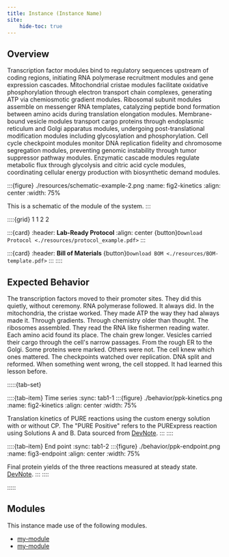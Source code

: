```yaml
---
title: Instance (Instance Name)
site:
    hide-toc: true
---
```


## Overview

Transcription factor modules bind to regulatory sequences upstream of coding regions, initiating RNA polymerase recruitment modules and gene expression cascades. Mitochondrial cristae modules facilitate oxidative phosphorylation through electron transport chain complexes, generating ATP via chemiosmotic gradient modules. Ribosomal subunit modules assemble on messenger RNA templates, catalyzing peptide bond formation between amino acids during translation elongation modules. Membrane-bound vesicle modules transport cargo proteins through endoplasmic reticulum and Golgi apparatus modules, undergoing post-translational modification modules including glycosylation and phosphorylation. Cell cycle checkpoint modules monitor DNA replication fidelity and chromosome segregation modules, preventing genomic instability through tumor suppressor pathway modules. Enzymatic cascade modules regulate metabolic flux through glycolysis and citric acid cycle modules, coordinating cellular energy production with biosynthetic demand modules.

:::{figure} ./resources/schematic-example-2.png
:name: fig2-kinetics
:align: center
:width: 75%

This is a schematic of the module of the system.
:::

::::{grid} 1 1 2 2

:::{card}
:header: **Lab-Ready Protocol**
:align: center
{button}`Download Protocol <./resources/protocol_example.pdf>`
:::


:::{card}
:header: **Bill of Materials**
{button}`Download BOM <./resources/BOM-template.pdf>`
:::
::::

## Expected Behavior

The transcription factors moved to their promoter sites. They did this quietly, without ceremony. RNA polymerase followed. It always did. In the mitochondria, the cristae worked. They made ATP the way they had always made it. Through gradients. Through chemistry older than thought. The ribosomes assembled. They read the RNA like fishermen reading water. Each amino acid found its place. The chain grew longer. Vesicles carried their cargo through the cell's narrow passages. From the rough ER to the Golgi. Some proteins were marked. Others were not. The cell knew which ones mattered. The checkpoints watched over replication. DNA split and reformed. When something went wrong, the cell stopped. It had learned this lesson before.

:::::{tab-set}

::::{tab-item} Time series
:sync: tab1-1
:::{figure} ./behavior/ppk-kinetics.png
:name: fig2-kinetics
:align: center
:width: 75%

Translation kinetics of PURE reactions using the custom energy solution with or without CP. The "PURE Positive" refers to the PURExpress reaction using Solutions A and B. Data sourced from [DevNote](https://devnotes.bnext.bio/articles/cytosol-module-mthfs).
:::
::::

::::{tab-item} End point
:sync: tab1-2
:::{figure} ./behavior/ppk-endpoint.png
:name: fig3-endpoint
:align: center
:width: 75%

Final protein yields of the three reactions measured at steady state. [DevNote](https://devnotes.bnext.bio/articles/cytosol-module-mthfs).
:::
::::

:::::

## Modules

This instance made use of the following modules.

- [my-module](./docs/modules/modules/module-template/specification.md)
- [my-module](./docs/modules/modules/module-template/specification.md)

